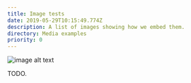 ```yaml
---
title: Image tests
date: 2019-05-29T10:15:49.774Z
description: A list of images showing how we embed them.
directory: Media examples
priority: 0
---
```

![image alt text](/assets/test-image.png "image title")

TODO.
